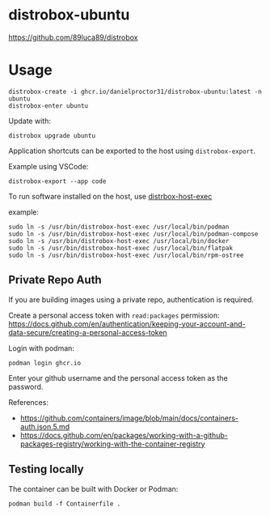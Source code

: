# distrobox-ubuntu

https://github.com/89luca89/distrobox

# Usage
```
distrobox-create -i ghcr.io/danielproctor31/distrobox-ubuntu:latest -n ubuntu
distrobox-enter ubuntu
```

Update with:
```
distrobox upgrade ubuntu
```

Application shortcuts can be exported to the host using `distrobox-export`.

Example using VSCode:
```
distrobox-export --app code
```

To run software installed on the host, use [distrbox-host-exec](https://github.com/89luca89/distrobox/blob/main/docs/usage/distrobox-host-exec.md)

example:
```
sudo ln -s /usr/bin/distrobox-host-exec /usr/local/bin/podman
sudo ln -s /usr/bin/distrobox-host-exec /usr/local/bin/podman-compose
sudo ln -s /usr/bin/distrobox-host-exec /usr/local/bin/docker
sudo ln -s /usr/bin/distrobox-host-exec /usr/local/bin/flatpak
sudo ln -s /usr/bin/distrobox-host-exec /usr/local/bin/rpm-ostree
```

## Private Repo Auth
If you are building images using a private repo, authentication is required.

Create a personal access token with `read:packages` permission: https://docs.github.com/en/authentication/keeping-your-account-and-data-secure/creating-a-personal-access-token

Login with podman:
```
podman login ghcr.io
```
Enter your github username and the personal access token as the password.

References:
- https://github.com/containers/image/blob/main/docs/containers-auth.json.5.md
- https://docs.github.com/en/packages/working-with-a-github-packages-registry/working-with-the-container-registry

## Testing locally

The container can be built with Docker or Podman:
```
podman build -f Containerfile .
```
